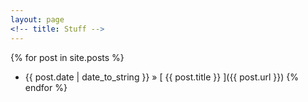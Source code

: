 ```yaml
---
layout: page
<!-- title: Stuff -->
---
```


<!-- # Blog Posts -->

{% for post in site.posts %}
  * {{ post.date | date_to_string }} &raquo; [ {{ post.title }} ]({{ post.url }})
{% endfor %}
